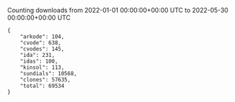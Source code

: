 
Counting downloads from 2022-01-01 00:00:00+00:00 UTC to 2022-05-30 00:00:00+00:00 UTC

```
{
    "arkode": 104,
    "cvode": 638,
    "cvodes": 145,
    "ida": 231,
    "idas": 100,
    "kinsol": 113,
    "sundials": 10568,
    "clones": 57635,
    "total": 69534
}
```
